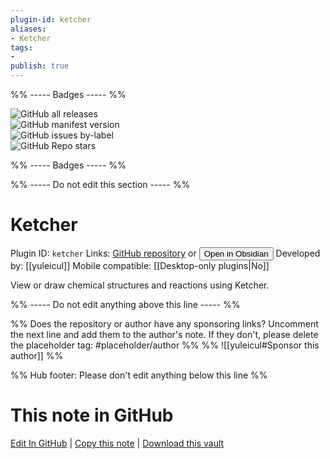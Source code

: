 ```yaml
---
plugin-id: ketcher
aliases:
- Ketcher
tags: 
- 
publish: true
---
```


%% ----- Badges ----- %%

![GitHub all releases](https://img.shields.io/github/downloads/yuleicul/obsidian-ketcher/total?color=573E7A&logo=github&style=for-the-badge)   
![GitHub manifest version](https://img.shields.io/github/manifest-json/v/yuleicul/obsidian-ketcher?color=573E7A&logo=github&style=for-the-badge)   
![GitHub issues by-label](https://img.shields.io/github/issues/yuleicul/obsidian-ketcher/help%20wanted?color=573E7A&logo=github&style=for-the-badge)   
![GitHub Repo stars](https://img.shields.io/github/stars/yuleicul/obsidian-ketcher?color=573E7A&logo=github&style=for-the-badge)

%% ----- Badges ----- %%

%% ----- Do not edit this section ----- %%

# Ketcher

Plugin ID: `ketcher`
Links: [GitHub repository](https://github.com/yuleicul/obsidian-ketcher) or [<button id=HH>Open in Obsidian</button>](obsidian://show-plugin?id=ketcher)
Developed by: [[yuleicul]]
Mobile compatible: [[Desktop-only plugins|No]]

View or draw chemical structures and reactions using Ketcher.

%% ----- Do not edit anything above this line ----- %% 

%% Does the repository or author have any sponsoring links? Uncomment the next line and add them to the author's note. If they don't, please delete the placeholder tag: #placeholder/author %%
%% ![[yuleicul#Sponsor this author]] %%

%% Hub footer: Please don't edit anything below this line %%

# This note in GitHub

<span class="git-footer">[Edit In GitHub](https://github.dev/obsidian-community/obsidian-hub/blob/main/02%20-%20Community%20Expansions/02.05%20All%20Community%20Expansions/Plugins/ketcher.md "git-hub-edit-note") | [Copy this note](https://raw.githubusercontent.com/obsidian-community/obsidian-hub/main/02%20-%20Community%20Expansions/02.05%20All%20Community%20Expansions/Plugins/ketcher.md "git-hub-copy-note") | [Download this vault](https://github.com/obsidian-community/obsidian-hub/archive/refs/heads/main.zip "git-hub-download-vault") </span>
